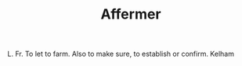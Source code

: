 ---
title: Affermer
letter: A
permalink: "/definitions/affermer.html"
body: L. Fr. To let to farm. Also to make sure, to establish or confirm. Kelham
published_at: '2018-07-07'
layout: post
---